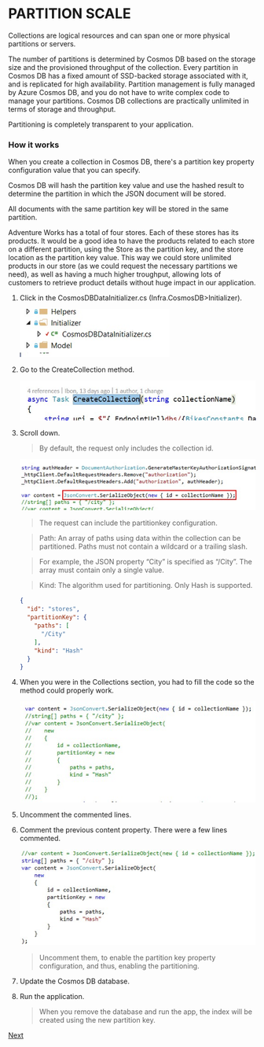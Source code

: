 # PARTITION SCALE

Collections are logical resources and can span one or more physical partitions or servers.

The number of partitions is determined by Cosmos DB based on the storage size and the provisioned throughput of the collection. Every partition in Cosmos DB has a fixed amount of SSD-backed storage associated with it, and is replicated for high availability. Partition management is fully managed by Azure Cosmos DB, and you do not have to write complex code to manage your partitions. Cosmos DB collections are practically unlimited in terms of storage and throughput.

Partitioning is completely transparent to your application.

### How it works

When you create a collection in Cosmos DB, there's a partition key property configuration value that you can specify.

Cosmos DB will hash the partition key value and use the hashed result to determine the partition in which the JSON document will be stored. 

All documents with the same partition key will be stored in the same partition.

Adventure Works has a total of four stores. Each of these stores has its products. It would be a good idea to have the products related to each store on a different partition, using the Store as the partition key, and the store location as the partition key value. This way we could store unlimited products in our store (as we could request the necessary partitions we need), as well as having a much higher troughput, allowing lots of customers to retrieve product details without huge impact in our application.

1. Click in the CosmosDBDataInitializer.cs (Infra.CosmosDB>Initializer).	

    ![](img/image34.jpg)

1. Go to the CreateCollection method.	

    ![](img/image35.jpg)

1. Scroll down.	

    > By default, the request only includes the collection id.

    ![](img/image36.jpg)

    > The request can include the partitionkey configuration.

    > Path: An array of paths using data within the collection can be partitioned. Paths must not contain a wildcard or a trailing slash. 

    > For example, the JSON property “City” is specified as “/City”. The array must contain only a single value.

    > Kind: The algorithm used for partitioning. Only Hash is supported.

    ```json
    {
      "id": "stores",
      "partitionKey": {
        "paths": [
          "/City"
        ],
        "kind": "Hash"
      }
    }
    ```
	  

1. When you were in the Collections section, you had to fill the code so the method could properly work.

    ![](img/image37.jpg)

1. Uncomment the commented lines.
1. Comment the previous content property.	There were a few lines commented.

    ![](img/image38.jpg) 

    > Uncomment them, to enable the partition key property configuration, and thus, enabling the partitioning.

1. Update the Cosmos DB database.

1. Run the application.	

    > When you remove the database and run the app, the index will be created using the new partition key.

<a href="8.RegionDatabases.md">Next</a>


 
